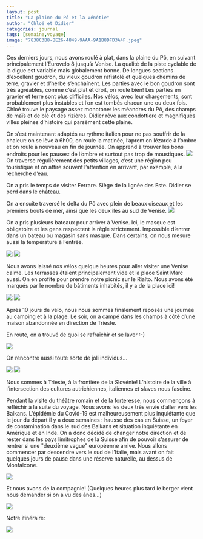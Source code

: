 ```yaml
---
layout: post
title: "La plaine du Pô et la Vénétie"
author: "Chloé et Didier"
categories: journal
tags: [semaine,voyage]
image: "7838C3B8-BE26-4849-9AAA-9A1B8DFD3A4F.jpeg"
---
```


Ces derniers jours, nous avons roulé à plat, dans la plaine du Pô, en suivant principalement l’Eurovelo 8 jusqu’à Venise. La qualité de la piste cyclable de la digue est variable mais globalement bonne. De longues sections d’excellent goudron, du vieux goudron rafistolé et quelques chemins de terre, gravier et d’herbe s’enchaînent. Les parties avec le bon goudron sont très agréables, comme c’est plat et droit, on roule bien! Les parties en gravier et terre sont plus difficiles. Nos vélos, avec leur chargements, sont probablement plus instables et l’on est tombés chacun une ou deux fois.
Chloé trouve le paysage assez monotone: les méandres du Pô, des champs de maïs et de blé et des rizières. Didier rêve aux condottiere et magnifiques villes pleines d’histoire qui parsèment cette plaine.

On s’est maintenant adaptés au rythme italien pour ne pas souffrir de la chaleur: on se lève à 6h00, on roule la matinée, l’aprem on lézarde à l’ombre et on roule à nouveau en fin de journée. On apprend à trouver les bons endroits pour les pauses: de l’ombre et surtout pas trop de moustiques.  <img src="/assets/img/DAAD712E-E4A3-4D08-8799-517C2746CCB8.jpeg">
On traverse régulièrement des petits villages, c’est une région peu touristique et on attire souvent l’attention en arrivant, par exemple, à la recherche d’eau.

On a pris le temps de visiter Ferrare. Siège de la lignée des Este. Didier se perd dans le château.

On a ensuite traversé le delta du Pô avec plein de beaux oiseaux et les premiers bouts de mer, ainsi que les deux îles au sud de Venise.
<img src="/assets/img/F55F3690-8326-4EF3-BED8-482F57BD189D.jpeg">


On a pris plusieurs bateaux pour arriver à Venise. Ici, le masque est obligatoire et les gens respectent la règle strictement. Impossible d’entrer dans un bateau ou magasin sans masque. Dans certains, on nous mesure aussi la température à l’entrée.

<img src="/assets/img/05C7AF91-62DE-446A-8619-B3F40C02F9C8.jpeg">

<img src="/assets/img/93E21A71-7D1D-4F57-92B1-613318B5BC08.jpeg">

Nous avons laissé nos vélos quelque heures pour aller visiter une Venise calme. Les terrasses étaient principalement vide et la place Saint Marc aussi. On en profite pour prendre notre picnic sur le Rialto. Nous avons été marqués par le nombre de bâtiments inhabités, il y a de la place ici!

<img src="/assets/img/13412461-A230-48F7-83E0-C2255A61051D.jpeg">

<img src="/assets/img/174582A1-8138-4AE0-AA83-B50C32C3621A.jpeg">

Après 10 jours de vélo, nous nous sommes finalement reposés une journée au camping et à la plage. Le soir, on a campé dans les champs à côté d’une maison abandonnée en direction de Trieste.

En route, on a trouvé de quoi se rafraîchir et se laver :-)


<img src="/assets/img/BC7783B7-34CF-433E-9A05-30CAC5E8F16C.jpeg">

On rencontre aussi toute sorte de joli individus...

<img src="/assets/img/A6E6B1F5-743D-4429-B5E8-8FCE25CA130B.jpeg">


<img src="/assets/img/F6B79A99-6A09-493D-8E94-3480F7F45E5B.jpeg">

Nous sommes à Trieste, à la frontière de la Slovénie! L’histoire de la ville à l’intersection des cultures autrichiennes, italiennes et slaves nous fascine.

Pendant la visite du théâtre romain et de la forteresse, nous commençons à réfléchir à la suite du voyage. Nous avons les deux très envie d’aller vers les Balkans. L’épidémie du Covid-19 est malheureusement plus inquiétante que le jour du départ il y a deux semaines : hausse des cas en Suisse, un foyer de contamination dans le sud des Balkans et situation inquiétante en Amérique et en Inde. On a donc décidé de changer notre direction et de rester dans les pays limitrophes de la Suisse afin de pouvoir s’assurer de rentrer si une "deuxième vague" européenne arrive. Nous allons commencer par descendre vers le sud de l’Italie, mais avant on fait quelques jours de pause dans une réserve naturelle, au dessus de Monfalcone.

<img src="/assets/img/55424CA1-62E5-43E4-974C-3D39328E5618.jpeg">

Et nous avons de la compagnie! (Quelques heures plus tard le berger vient nous demander si on a vu des ânes...)

<img src="/assets/img/21FF34CD-AAE2-4B3F-93B0-EDD6F118BB1A.jpeg">



Notre itinéraire:

<img src="/assets/img/DFDF29E6-CC00-46E7-90C0-4D907A99CFE4.jpeg">
